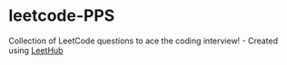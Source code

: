 # leetcode-PPS
Collection of LeetCode questions to ace the coding interview! - Created using [LeetHub](https://github.com/QasimWani/LeetHub)
